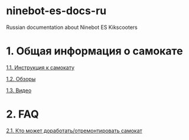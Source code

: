 # ninebot-es-docs-ru
Russian documentation about Ninebot ES Kikscooters
# 1. Общая информация о самокате

[1.1. Инструкция к самокату](1._Общая_информация_о_самокате/1.1._Инструкция_к_самокату.md)

[1.2. Обзоры](1._Общая_информация_о_самокате/1.2._Обзоры.md)

[1.3. Видео](1._Общая_информация_о_самокате/1.3._Видео.md)

# 2. FAQ

[2.1. Кто может доработать/отремонтировать самокат](2._FAQ/2.1._Кто_может_доработать_отремонтировать_самокат.md)
